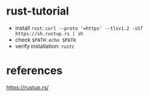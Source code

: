 # rust-tutorial

- install `rust`: `curl --proto '=https' --tlsv1.2 -sSf https://sh.rustup.rs | sh`
- check `$PATH`: `echo $PATH`
- verify installation: `rustc`

# references

https://rustup.rs/
